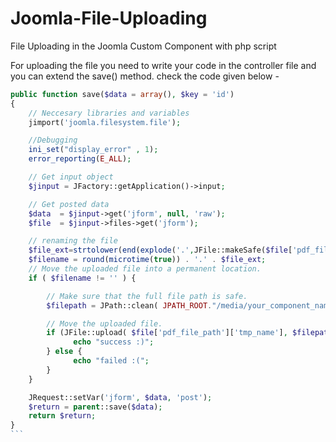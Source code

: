 # Joomla-File-Uploading
File Uploading in the Joomla Custom Component with php script 

For uploading the file you need to write your code in the controller file and you can extend the save() method. check the code given below -

````php
public function save($data = array(), $key = 'id')
{
    // Neccesary libraries and variables
    jimport('joomla.filesystem.file');

    //Debugging 
    ini_set("display_error" , 1);
    error_reporting(E_ALL);

    // Get input object
    $jinput = JFactory::getApplication()->input;

    // Get posted data
    $data  = $jinput->get('jform', null, 'raw');
    $file  = $jinput->files->get('jform');

    // renaming the file 
    $file_ext=strtolower(end(explode('.',JFile::makeSafe($file['pdf_file_path']['name']))));
    $filename = round(microtime(true)) . '.' . $file_ext;
    // Move the uploaded file into a permanent location.
    if ( $filename != '' ) {

        // Make sure that the full file path is safe.
        $filepath = JPath::clean( JPATH_ROOT."/media/your_component_name/files/". $filename );

        // Move the uploaded file.
        if (JFile::upload( $file['pdf_file_path']['tmp_name'], $filepath )) {
              echo "success :)";
        } else {              
              echo "failed :(";
        }        
    }

    JRequest::setVar('jform', $data, 'post');
    $return = parent::save($data);
    return $return;
}
```
